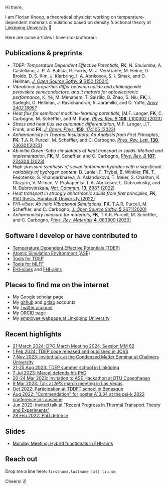 Hi there,

I am Florian Knoop, a theoretical physicist working on temperature-dependent materials simulations based on density functional theory at [Linköping University](https://liu.se/) 👋

Here are some articles I have (co-)authored:

## Publications & preprints

- _TDEP: Temperature Dependent Effective Potentials_, **FK**, N. Shulumba, A. Castellano, J. P. A. Batista, R. Farris, M. J. Verstraete, M. Heine, D. Broido, D. S. Kim, J. Klarbring, I. A. Abrikosov, S. I. Simak, and O. Hellman, [*J. Open Source Softw.* **9** 6150 (2024)](https://joss.theoj.org/papers/10.21105/joss.06150)
- *Vibrational properties differ between halide  and chalcogenide perovskite semiconductors, and it matters for  optoelectronic performance*, K. Ye, M. Menahem, T. Salzillo, B. Zhao, S. Niu, **FK**, I. Sadeghi, O. Hellman, J. Ravichandran, R. Jaramillo, and O. Yaffe, [_Arxiv 2402.18957_](https://arxiv.org/abs/2402.18957)
- _Heat flux for semilocal machine-learning potentials_, [M.F. Langer, **FK**, C. Carbogno, M. Scheffler, and M. Rupp, [*Phys. Rev. B* **108**, L100302 (2023)](https://journals.aps.org/prb/abstract/10.1103/PhysRevB.108.L100302)
- _Stress and heat flux via automatic differentiation_, M.F. Langer, J.T. Frank, and **FK**, [*J. Chem. Phys.* **159**, 174105 (2023)](https://pubs.aip.org/aip/jcp/article/159/17/174105/2919546/Stress-and-heat-flux-via-automatic-differentiation)
- _Anharmonicity in Thermal Insulators: An Analysis from First Principles_, **FK**, T.A. R. Purcell, M. Scheffler, and C. Carbogno, [*Phys. Rev. Lett.* **130**, 236301(2023)](https://journals.aps.org/prl/abstract/10.1103/PhysRevLett.130.236301)
- _*Ab initio* Green-Kubo simulations of heat transport in solids: Method and implementation_, **FK**, M. Scheffler, and C. Carbogno, [*Phys. Rev. B* **107**, 224304 (2023)](https://journals.aps.org/prb/abstract/10.1103/PhysRevB.107.224304)
- _High-pressure synthesis of seven lanthanum hydrides with a significant variability of hydrogen content_,
  D. Laniel, F. Trybel, B. Winkler, **FK**, T. Fedotenko, S. Khandarkhaeva, A. Aslandukova, T. Meier, S. Chariton,  K. Glazyrin, V. Milman, V. Prakapenka, I. A. Abrikosov, L. Dubrovinsky,  and N. Dubrovinskaia, [*Nat. Commun.* **13**, 6987 (2022)](https://www.nature.com/articles/s41467-022-34755-y)
- _Heat transport in strongly anharmonic solids from first principles_, **FK**, [PhD thesis, Humboldt University (2022)](https://edoc.hu-berlin.de/handle/18452/25235)
- _FHI-vibes: Ab Initio Vibrational Simulations_, **FK**, T.A.R. Purcell, M. Scheffler, and C. Carbogno, [*J. Open Source Softw.* **5** 2671(2020)](https://joss.theoj.org/papers/10.21105/joss.02671)
- _Anharmonicity measure for materials_, **FK**, T.A.R. Purcell, M. Scheffler, and C. Carbogno, [*Phys. Rev. Materials* **4**, 083809 (2020)](https://journals.aps.org/prmaterials/abstract/10.1103/PhysRevMaterials.4.083809)

## Software I develop or have contributed to

- [Temperature Dependent Effective Potentials (TDEP)](https://github.com/tdep-developers)
- [Atomic Simulation Environment (ASE)](https://wiki.fysik.dtu.dk/ase/index.html)
- [Tools for TDEP](https://github.com/flokno/tools.tdep)
- [Tools for MLFF](https://github.com/flokno/tools.mlff)
- [FHI-vibes](https://vibes-developers.gitlab.io/vibes/) and [FHI-aims](https://fhi-aims.org/)

## Places to find me on the internet

- My [Google scholar page](https://scholar.google.de/citations?user=DmUzTpcAAAAJ)
- My [github](https://github.com/flokno) and [gitlab](https://gitlab.com/flokno) accounts
- My [Twitter account](https://twitter.com/flokno_phys)
- My [ORCID page](https://orcid.org/0000-0002-7132-039X)
- My [employee webpage at Linköping University](https://liu.se/en/employee/flokn59)

## Recent highlights

- [21 March 2024: DPG March Meeting 2024, Session MM 62](https://www.dpg-verhandlungen.de/year/2024/conference/berlin/part/mm/session/62/contribution/8?lang=en)
- [1 Feb 2024: TDEP code released and published in JOSS](https://joss.theoj.org/papers/10.21105/joss.06150)
- [7 Nov 2023: Invited talk at the Condensed Matter Seminar at Chalmers University](https://www.chalmers.se/en/current/calendar/f-condensed-matter-physics-seminar-231107/)
- [21-25 Aug 2023: TDEP summer school in Linköping](https://liu.se/en/research/tdep2023)
- [7 Jul 2023: Marcel defends his PhD](https://twitter.com/marceldotsci/status/1678703851300438018)
- [20-24 Mar 2023: Invitation to ASE Hackathon at DTU Copenhagen](https://www.fysik.dtu.dk/english/research/camd)
- [9 Mar 2023: Talk at APS march meeting in Las Vegas](https://meetings.aps.org/Meeting/MAR23/Session/W34.1)
- [Oct 2022: Participation at TDDFT school in Benasque](https://www.benasque.org/2022tddft/)
- [Aug 2022: "Commendation" for poster A13.34 at the psi-k 2022 conference in Lausanne](./assets/poster/poster_psik_22.pdf)
- [Jun 2022: Invited talk at "Recent Progress in Thermal Transport Theory and Experiments"](https://indico.ictp.it/event/9794/)
- [28 Feb 2022: PhD defense](https://twitter.com/flokno_phys/status/1498391214906912773)

## Slides

- [Monday Meeting: Hybrid functionals in FHI-aims](./assets/slides/slides_monday-meeting-FHI-aims.pdf)

## Reach out

Drop me a line here: `firstname.lastname [at] liu.se`. 

Cheers! ✌️
